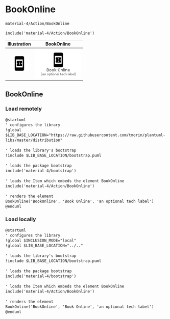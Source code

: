 # BookOnline


```text
material-4/Action/BookOnline
```

```text
include('material-4/Action/BookOnline')
```



| Illustration | BookOnline |
| :---: | :---: |
| ![illustration for Illustration](../../material-4/Action/BookOnline.png) | ![illustration for BookOnline](../../material-4/Action/BookOnline.Local.png) |




## BookOnline

### Load remotely
```plantuml
@startuml
' configures the library
!global $LIB_BASE_LOCATION="https://raw.githubusercontent.com/tmorin/plantuml-libs/master/distribution"

' loads the library's bootstrap
!include $LIB_BASE_LOCATION/bootstrap.puml

' loads the package bootstrap
include('material-4/bootstrap')

' loads the Item which embeds the element BookOnline
include('material-4/Action/BookOnline')

' renders the element
BookOnline('BookOnline', 'Book Online', 'an optional tech label')
@enduml
```

### Load locally
```plantuml
@startuml
' configures the library
!global $INCLUSION_MODE="local"
!global $LIB_BASE_LOCATION="../.."

' loads the library's bootstrap
!include $LIB_BASE_LOCATION/bootstrap.puml

' loads the package bootstrap
include('material-4/bootstrap')

' loads the Item which embeds the element BookOnline
include('material-4/Action/BookOnline')

' renders the element
BookOnline('BookOnline', 'Book Online', 'an optional tech label')
@enduml
```


